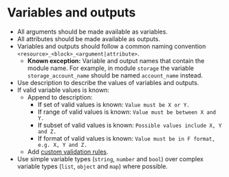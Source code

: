 # Variables and outputs

- All arguments should be made available as variables.
- All attributes should be made available as outputs.
- Variables and outputs should follow a common naming convention `<resource>_<block>_<argument|attribute>`.
    - **Known exception:** Variable and output names that contain the module name. For example, in module `storage` the variable `storage_account_name` should be named `account_name` instead.
- Use description to describe the values of variables and outputs.
- If valid variable values is known:
    - Append to description:
        - If set of valid values is known: `Value must be X or Y.`
        - If range of valid values is known: `Value must be between X and Y.`
        - If subset of valid values is known: `Possible values include X, Y and Z.`
        - If format of valid values is known: `Value must be in F format, e.g. X, Y and Z.`
    - Add [custom validation rules](https://developer.hashicorp.com/terraform/language/values/variables#custom-validation-rules).
- Use simple variable types (`string`, `number` and `bool`) over complex variable types (`list`, `object` and `map`) where possible.
